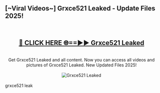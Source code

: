 <h2>[~Viral Videos~] Grxce521 Leaked - Update Files 2025!</h2>
<br>
<div align="center">
<h2><a href="https://betterlinks.top/A2PfLJ" rel="nofollow">🔴 CLICK HERE 🌐==►► Grxce521 Leaked</a></h2>
<br>
Get Grxce521 Leaked and all content. Now you can access all videos and pictures of Grxce521 Leaked. New Updated Files 2025!
<br>
<br>
<a href="https://betterlinks.top/A2PfLJ" rel="nofollow" data-target="animated-image.originalLink"><img src="https://i.ibb.co.com/WyWwxjT/player-gif2.gif" alt="Grxce521 Leaked" style="max-width: 100%; display: inline-block;" data-target="animated-image.originalImage"></a>
</div>
<br>
grxce521 leak